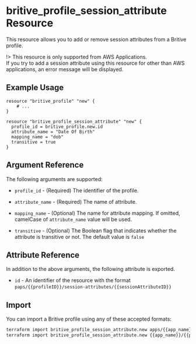 # britive_profile_session_attribute Resource

This resource allows you to add or remove session attributes from a Britive profile.

!> This resource is only supported from AWS Applications.  
If you try to add a session attribute using this resource for other than AWS applications, an error message will be displayed.

## Example Usage

```hcl
resource "britive_profile" "new" {
    # ...
}

resource "britive_profile_session_attribute" "new" {
  profile_id = britive_profile.new.id
  attribute_name = "Date Of Birth"
  mapping_name = "dob"
  transitive = true
}
```

## Argument Reference

The following arguments are supported:

* `profile_id` - (Required) The identifier of the profile.

* `attribute_name` - (Required) The name of attribute.

* `mapping_name` - (Optional) The name for attribute mapping. If omitted, camelCase of `attribute_name` value will be used.

* `transitive` - (Optional) The Boolean flag that indicates whether the attribute is transitive or not. The default value is `false`

## Attribute Reference

In addition to the above arguments, the following attribute is exported.

* `id` - An identifier of the resource with the format `paps/{{profileID}}/session-attributes/{{sessionAttributeID}}`

## Import

You can import a Britive profile using any of these accepted formats:

```sh
terraform import britive_profile_session_attribute.new apps/{{app_name}}/paps/{{profile_name}}/session-attributes/{{attribute_name}}
terraform import britive_profile_session_attribute.new {{app_name}}/{{profile_name}}/{{attribute_name}}
```
